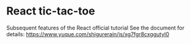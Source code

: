 # React tic-tac-toe
Subsequent features of the React official tutorial
See the document for details: https://www.yuque.com/shigurerain/js/xg7fgr8cxggutyl0